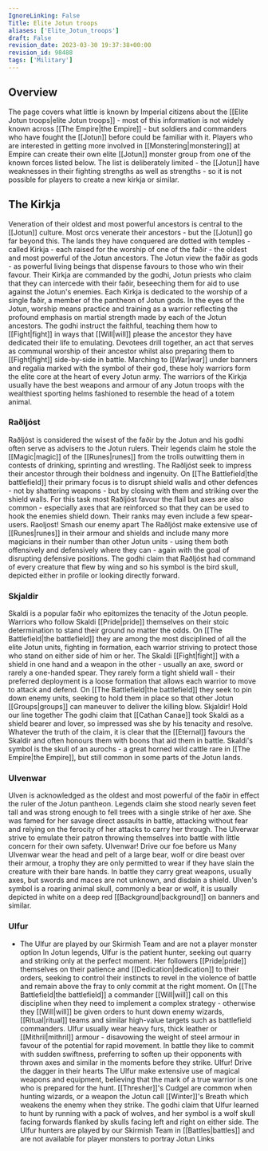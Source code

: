 ```yaml
---
IgnoreLinking: False
Title: Elite Jotun troops
aliases: ['Elite_Jotun_troops']
draft: False
revision_date: 2023-03-30 19:37:38+00:00
revision_id: 98488
tags: ['Military']
---
```


## Overview
The page covers what little is known by Imperial citizens about the [[Elite Jotun troops|elite Jotun troops]] - most of this information is not widely known across [[The Empire|the Empire]] - but soldiers and commanders who have fought the [[Jotun]] before could be familiar with it.
Players who are interested in getting more involved in [[Monstering|monstering]] at Empire can create their own elite [[Jotun]] monster group from one of the known forces listed below. The list is deliberately limited - the [[Jotun]] have weaknesses in their fighting strengths as well as strengths - so it is not possible for players to create a new kirkja or similar.
## The Kirkja
Veneration of their oldest and most powerful ancestors is central to the [[Jotun]] culture. Most orcs venerate their ancestors - but the [[Jotun]] go far beyond this. The lands they have conquered are dotted with temples - called Kirkja - each raised for the worship of one of the faðir - the oldest and most powerful of the Jotun ancestors. The Jotun view the faðir as gods - as powerful living beings that dispense favours to those who win their favour. Their Kirkja are commanded by the godhi, Jotun priests who claim that they can intercede with their faðir, beseeching them for aid to use against the Jotun's enemies.
Each Kirkja is dedicated to the worship of a single faðir, a member of the pantheon of Jotun gods. In the eyes of the Jotun, worship means practice and training as a warrior reflecting the profound emphasis on martial strength made by each of the Jotun ancestors. The godhi instruct the faithful, teaching them how to [[Fight|fight]] in ways that [[Will|will]] please the ancestor they have dedicated their life to emulating. Devotees drill together, an act that serves as communal worship of their ancestor whilst also preparing them to [[Fight|fight]] side-by-side in battle.
Marching to [[War|war]] under banners and regalia marked with the symbol of their god, these holy warriors form the elite core at the heart of every Jotun army. The warriors of the Kirkja usually have the best weapons and armour of any Jotun troops with the wealthiest sporting helms fashioned to resemble the head of a totem animal.
### Raðljóst
Raðljóst is considered the wisest of the faðir by the Jotun and his godhi often serve as advisers to the Jotun rulers. Their legends claim he stole the [[Magic|magic]] of the [[Runes|runes]] from the trolls outwitting them in contests of drinking, sprinting and wrestling. The Raðljóst seek to impress their ancestor through their boldness and ingenuity. On [[The Battlefield|the battlefield]] their primary focus is to disrupt shield walls and other defences - not by shattering weapons - but by closing with them and striking over the shield walls. For this task most Raðljóst favour the flail but axes are also common - especially axes that are reinforced so that they can be used to hook the enemies shield down. Their ranks may even include a few spear-users.
Raoljost! Smash our enemy apart
The Raðljóst make extensive use of [[Runes|runes]] in their armour and shields and include many more magicians in their number than other Jotun units - using them both offensively and defensively where they can - again with the goal of disrupting defensive positions. The godhi claim that Raðljóst had command of every creature that flew by wing and so his symbol is the bird skull, depicted either in profile or looking directly forward.
### Skjaldir
Skaldi is a popular faðir who epitomizes the tenacity of the Jotun people. Warriors who follow Skaldi [[Pride|pride]] themselves on their stoic determination to stand their ground no matter the odds. On [[The Battlefield|the battlefield]] they are among the most disciplined of all the elite Jotun units, fighting in formation, each warrior striving to protect those who stand on either side of him or her. The Skaldi [[Fight|fight]] with a shield in one hand and a weapon in the other - usually an axe, sword or rarely a one-handed spear. They rarely form a tight shield wall - their preferred deployment is a loose formation that allows each warrior to move to attack and defend. On [[The Battlefield|the battlefield]] they seek to pin down enemy units, seeking to hold them in place so that other Jotun [[Groups|groups]] can maneuver to deliver the killing blow.
Skjaldir! Hold our line together
The godhi claim that [[Cathan Canae]] took Skaldi as a shield bearer and lover, so impressed was she by his tenacity and resolve. Whatever the truth of the claim, it is clear that the [[Eternal]] favours the Skaldir and often honours them with boons that aid them in battle. Skaldi's symbol is the skull of an aurochs - a great horned wild cattle rare in [[The Empire|the Empire]], but still common in some parts of the Jotun lands.
### Ulvenwar
Ulven is acknowledged as the oldest and most powerful of the faðir in effect the ruler of the Jotun pantheon. Legends claim she stood nearly seven feet tall and was strong enough to fell trees with a single strike of her axe. She was famed for her savage direct assaults in battle, attacking without fear and relying on the ferocity of her attacks to carry her through. The Ulverwar strive to emulate their patron throwing themselves into battle with little concern for their own safety.
Ulvenwar! Drive our foe before us
Many Ulvenwar wear the head and pelt of a large bear, wolf or dire beast over their armour, a trophy they are only permitted to wear if they have slain the creature with their bare hands. In battle they carry great weapons, usually axes, but swords and maces are not unknown, and disdain a shield. Ulven's symbol is a roaring animal skull, commonly a bear or wolf, it is usually depicted in white on a deep red [[Background|background]] on banners and similar. 
### Ulfur
* The Ulfur are played by our Skirmish Team and are not a player monster option
In Jotun legends, Ulfur is the patient hunter, seeking out quarry and striking only at the perfect moment. Her followers [[Pride|pride]] themselves on their patience and [[Dedication|dedication]] to their orders, seeking to control their instincts to revel in the violence of battle and remain above the fray to only commit at the right moment. On [[The Battlefield|the battlefield]] a commander [[Will|will]] call on this discipline when they need to implement a complex strategy - otherwise they [[Will|will]] be given orders to hunt down enemy wizards, [[Ritual|ritual]] teams and similar high-value targets such as battlefield commanders. Ulfur usually wear heavy furs, thick leather or [[Mithril|mithril]] armour - disavowing the weight of steel armour in favour of the potential for rapid movement. In battle they like to commit with sudden swiftness, preferring to soften up their opponents with thrown axes and similar in the moments before they strike. 
Ulfur! Drive the dagger in their hearts
The Ulfur make extensive use of magical weapons and equipment, believing that the mark of a true warrior is one who is prepared for the hunt. [[Thresher]]'s Cudgel are common when hunting wizards, or a weapon the Jotun call [[Winter]]'s Breath which weakens the enemy when they strike. The godhi claim that Ulfur learned to hunt by running with a pack of wolves, and her symbol is a wolf skull facing forwards flanked by skulls facing left and right on either side.
The Ulfur hunters are played by our Skirmish Team in [[Battles|battles]] and are not available for player monsters to portray
Jotun Links